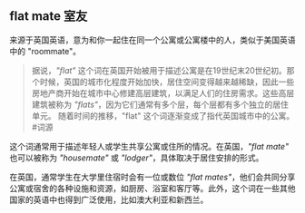 ## flat mate 室友
来源于英国英语，意为和你一起住在同一个公寓或公寓楼中的人，类似于美国英语中的 "roommate"。

> 据说，*"flat"* 这个词在英国开始被用于描述公寓是在19世纪末20世纪初。那个时候，英国的城市化程度开始加快，居住空间变得越来越稀缺，因此一些房地产商开始在城市中心修建高层建筑，以满足人们的住房需求。这些高层建筑被称为 *"flats"*，因为它们通常有多个层，每个层都有多个独立的居住单元。
> 随着时间的推移，"flat" 这个词逐渐变成了指代英国城市中的公寓。 #词源 

这个词通常用于描述年轻人或学生共享公寓或住所的情况。在英国，*"flat mate"* 也可以被称为 *"housemate"* 或 *"lodger"*，具体取决于居住安排的形式。

在英国，通常学生在大学里住宿时会有一位或数位 *"flat mates"*，他们会共同分享公寓或宿舍的各种设施和资源，如厨房、浴室和客厅等。此外，这个词在一些其他国家的英语中也得到广泛使用，比如澳大利亚和新西兰。